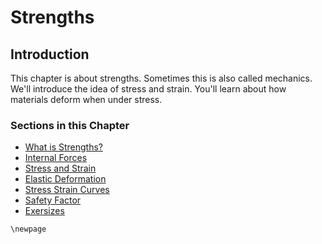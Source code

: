 # Strengths

## Introduction

This chapter is about strengths. Sometimes this is also called mechanics. We'll introduce the idea of stress and strain. You'll learn about how materials deform when under stress.

### Sections in this Chapter

 * [What is Strengths?](7.1-what-is-statics.md)
 * [Internal Forces](7.2-internal-forces.md)
 * [Stress and Strain](7.3-stress-and-strain.md)
 * [Elastic Deformation](7.4-elastic-deformation.md)
 * [Stress Strain Curves](7.5-stress-strain-curves.md)
 * [Safety Factor](7.6-safety-factor.md)
 * [Exersizes](7.7-exersizes.md)

```{raw} latex
\newpage
```
